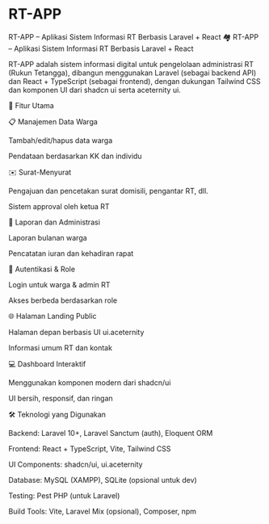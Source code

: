 # RT-APP
RT-APP – Aplikasi Sistem Informasi RT Berbasis Laravel + React
🏘️ RT-APP – Aplikasi Sistem Informasi RT Berbasis Laravel + React

RT-APP adalah sistem informasi digital untuk pengelolaan administrasi RT (Rukun Tetangga), dibangun menggunakan Laravel (sebagai backend API) dan React + TypeScript (sebagai frontend), dengan dukungan Tailwind CSS dan komponen UI dari shadcn ui serta aceternity ui.

🎯 Fitur Utama

📋 Manajemen Data Warga

Tambah/edit/hapus data warga

Pendataan berdasarkan KK dan individu

✉️ Surat-Menyurat

Pengajuan dan pencetakan surat domisili, pengantar RT, dll.

Sistem approval oleh ketua RT

🧾 Laporan dan Administrasi

Laporan bulanan warga

Pencatatan iuran dan kehadiran rapat

🔐 Autentikasi & Role

Login untuk warga & admin RT

Akses berbeda berdasarkan role

🌐 Halaman Landing Public

Halaman depan berbasis UI ui.aceternity

Informasi umum RT dan kontak

💻 Dashboard Interaktif

Menggunakan komponen modern dari shadcn/ui

UI bersih, responsif, dan ringan

🛠️ Teknologi yang Digunakan

Backend: Laravel 10+, Laravel Sanctum (auth), Eloquent ORM

Frontend: React + TypeScript, Vite, Tailwind CSS

UI Components: shadcn/ui, ui.aceternity

Database: MySQL (XAMPP), SQLite (opsional untuk dev)

Testing: Pest PHP (untuk Laravel)

Build Tools: Vite, Laravel Mix (opsional), Composer, npm

